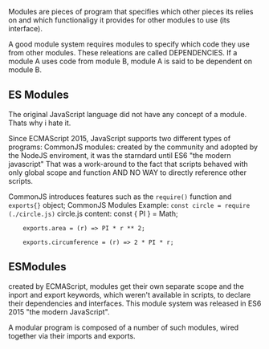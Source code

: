Modules are pieces of program that specifies which other pieces its relies on and which functionaligy it provides for other modules to use (its interface).

A good module system requires modules to specify which code they use from other modules. These releations are called DEPENDENCIES. If a module A uses code from module B, module A is said to be dependent on module B.

## ES Modules
The original JavaScript language did not have any concept of a module. Thats why i hate it.

Since ECMAScript 2015, JavaScript supports two different types of programs:
CommonJS modules: created by the community and adopted by the NodeJS enviroment, it was the starndard until ES6 "the modern javascript"
That was a work-around to the fact that scripts behaved with only global scope and function AND NO WAY to directly reference other scripts.

CommonJS introduces features such as the `require()` function and `exports{}` object; 
CommonJS Modules Example:
    `const circle = require (./circle.js)`
    circle.js content:
        const { PI } = Math;

        exports.area = (r) => PI * r ** 2;

        exports.circumference = (r) => 2 * PI * r;    

## ESModules
created by ECMAScript, modules get their own separate scope and the inport and export keywords, which weren't available in scripts, to declare their dependencies and interfaces. This module system was released in ES6 2015 "the modern JavaScript".

A modular program is composed of a number of such modules, wired together via their imports and exports.